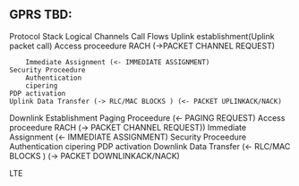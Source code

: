 GPRS TBD:
----------
Protocol Stack 
Logical Channels
Call Flows 
Uplink establishment(Uplink packet call)
	Access proceedure
		RACH (->PACKET CHANNEL REQUEST)
		
		Immediate Assignment (<- IMMEDIATE ASSIGNMENT)
	Security Proceedure 
		Authentication
		cipering 
	PDP activation
	Uplink Data Transfer (-> RLC/MAC BLOCKS ) (<- PACKET UPLINKACK/NACK)
	
		
Downlink Establishment 
	Paging Proceedure (<- PAGING REQUEST)
	Access proceedure 
		RACH          (-> PACKET CHANNEL REQUEST))
		Immediate Assignment (<- IMMEDIATE ASSIGNMENT)
	Security Proceedure 
		Authentication 
		cipering 
	PDP activation
	Downlink Data Transfer (<- RLC/MAC BLOCKS ) (-> PACKET DOWNLINKACK/NACK)

LTE
